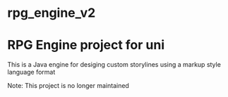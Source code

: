# rpg_engine_v2
RPG Engine project for uni
=======


This is a Java engine for desiging custom storylines using a markup style language format


Note: This project is no longer maintained
